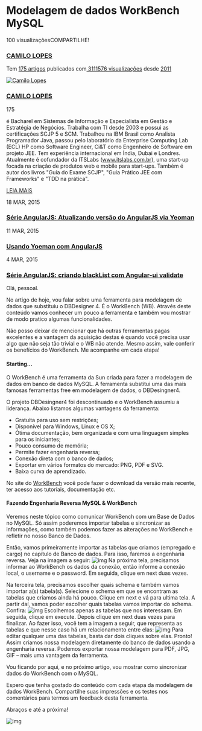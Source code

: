 # Modelagem de dados WorkBench MySQL

100 visualizaçõesCOMPARTILHE!

### [CAMILO LOPES](https://imasters.com.br/perfil/camilo_lopes)

Tem [175 artigos](https://imasters.com.br/back-end/modelagem-de-dados-workbench-mysql#) publicados com[ 3111576 visualizações](https://imasters.com.br/back-end/modelagem-de-dados-workbench-mysql#) desde [2011](https://imasters.com.br/back-end/modelagem-de-dados-workbench-mysql#)

[![Camilo Lopes](https://secure.gravatar.com/avatar/3ce8d8a11a1fde040a921671a252fb3f?s=96&d=mm&r=g)](https://imasters.com.br/perfil/camilo_lopes)

### [CAMILO LOPES](https://imasters.com.br/perfil/camilo_lopes)

175

é Bacharel em Sistemas de Informação e Especialista em Gestão e Estratégia de Negócios. Trabalha com TI desde 2003 e possui as certificações SCJP 5 e SCM. Trabalhou na IBM Brasil como Analista Programador Java, passou pelo laboratório da Enterprise Computing Lab (ECL) HP como Software Engineer, Ci&amp;T como Engenheiro de Software em projeto JEE. Tem experiência internacional em Índia, Dubai e Londres. Atualmente é cofundador da ITSLabs (www.itslabs.com.br), uma start-up focada na criação de produtos web e mobile para start-ups. Também é autor dos livros "Guia do Exame SCJP", "Guia Prático JEE com Frameworks" e "TDD na prática".

[LEIA MAIS](https://imasters.com.br/perfil/camilo_lopes)

18 MAR, 2015

### [Série AngularJS: Atualizando versão do AngularJS via Yeoman](https://imasters.com.br/front-end/serie-angularjs-atualizando-versao-do-angularjs-via-yeoman)

11 MAR, 2015

### [Usando Yoeman com AngularJS](https://imasters.com.br/front-end/usando-yoeman-com-angularjs)

4 MAR, 2015

### [Série AngularJS: criando blackList com Angular-ui validate](https://imasters.com.br/front-end/serie-angularjs-criando-blacklist-com-angular-ui-validate)

Olá, pessoal.

No artigo de hoje, vou falar sobre uma ferramenta para modelagem de dados que substituiu o DBDesigner 4. É o WorkBench (WB). Através deste conteúdo vamos conhecer um pouco a ferramenta e também vou mostrar de modo pratico algumas funcionalidades.

Não posso deixar de mencionar que há outras ferramentas pagas excelentes e a vantagem da aquisição destas é quando você precisa usar algo que não seja tão trivial e o WB não atende. Mesmo assim, vale conferir os benefícios do WorkBench. Me acompanhe em cada etapa!

#### Starting…

O WorkBench é uma ferramenta da Sun criada para fazer a modelagem de dados em banco de dados MySQL. A ferramenta substitui uma das mais famosas ferramentas free em modelagem de dados, o DBDesingner4.

O projeto DBDesingner4 foi descontinuado e o WorkBench assumiu a liderança. Abaixo listamos algumas vantagens da ferramenta:

- Gratuita para uso sem restrições;
- Disponível para Windows, Linux e OS X;
- Ótima documentação, bem organizada e com uma linguagem simples para os iniciantes;
- Pouco consumo de memória;
- Permite fazer engenharia reversa;
- Conexão direta com o banco de dados;
- Exportar em vários formatos do mercado: PNG, PDF e SVG.
- Baixa curva de aprendizado.

No site do [WorkBench](http://wb.mysql.com/) você pode fazer o download da versão mais recente, ter acesso aos tutoriais, documentação etc.

#### Fazendo Engenharia Reversa MySQL & WorkBench

Veremos neste tópico como comunicar WorkBench com um Base de Dados no MySQL. Só assim poderemos importar tabelas e sincronizar as informações, como também podemos fazer as alterações no WorkBench e refletir no nosso Banco de Dados.

Então, vamos primeiramente importar as tabelas que criamos (empregado e cargo) no capítulo de Banco de dados. Para isso, faremos a engenharia reversa. Veja na imagem a seguir:
![img](http://conteudo.imasters.com.br/20668/36160.jpg)
Na próxima tela, precisamos informar ao WorkBench os dados da conexão, então informe a conexão local, o username e o password. Em seguida, clique em next duas vezes.

Na terceira tela, precisamos escolher quais schema e também vamos importar a(s) tabela(s). Selecione o schema em que se encontram as tabelas que criamos ainda há pouco. Clique em next e vá para ultima tela. A partir daí, vamos poder escolher quais tabelas vamos importar do schema. Confira:
![img](http://conteudo.imasters.com.br/20668/36161.jpg)
Escolhemos apenas as tabelas que nos interessam. Em seguida, clique em execute. Depois clique em next duas vezes para finalizar. Ao fazer isso, você tem a imagem a seguir, que representa as tabelas e que nesse caso há um relacionamento entre elas:
![img](http://conteudo.imasters.com.br/20668/36162.jpg)
Para editar qualquer uma das tabelas, basta dar dois cliques sobre elas. Pronto! Assim criamos nossa modelagem diretamente do banco de dados usando a engenharia reversa. Podemos exportar nossa modelagem para PDF, JPG, GIF – mais uma vantagem da ferramenta.

Vou ficando por aqui, e no próximo artigo, vou mostrar como sincronizar dados do WorkBench com o MySQL.

Espero que tenha gostado do conteúdo com cada etapa da modelagem de dados WorkBench. Compartilhe suas impressões e os testes nos comentários para termos um feedback desta ferramenta.

Abraços e até a próxima!

![img](https://imasters.com.br/assets/images/commons/owl.png)